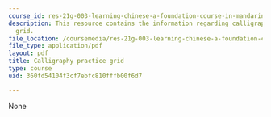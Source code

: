 ```yaml
---
course_id: res-21g-003-learning-chinese-a-foundation-course-in-mandarin-spring-2011
description: This resource contains the information regarding calligraphy practice
  grid.
file_location: /coursemedia/res-21g-003-learning-chinese-a-foundation-course-in-mandarin-spring-2011/360fd54104f3cf7ebfc810fffb00f6d7_MITRES_21G_003S11_grid.pdf
file_type: application/pdf
layout: pdf
title: Calligraphy practice grid
type: course
uid: 360fd54104f3cf7ebfc810fffb00f6d7

---
```

None
